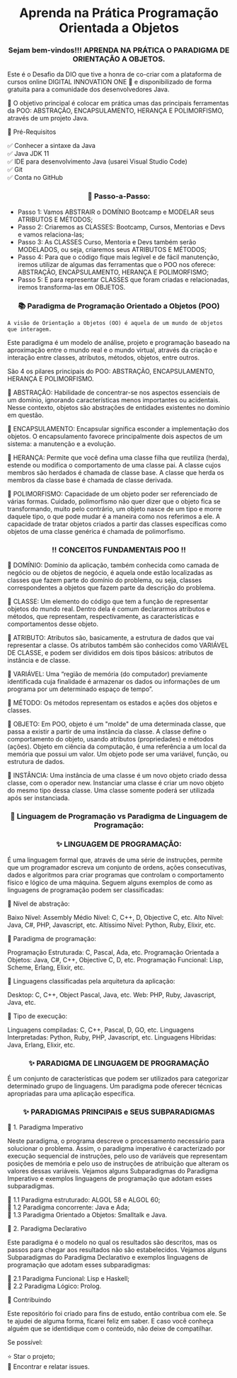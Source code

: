 <h1 align = "center"> Aprenda na Prática Programação Orientada a Objetos </h1>

   <h3 align = 'center'> Sejam bem-vindos!!! APRENDA NA PRÁTICA O PARADIGMA DE ORIENTAÇÃO A OBJETOS.</h3>
   <p>
Este é o Desafio da DIO que tive a honra de co-criar com a plataforma de cursos online DIGITAL INNOVATION ONE 🧡 e disponibilizado de forma gratuita para a comunidade dos desenvolvedores Java.

💛 O objetivo principal é colocar em prática umas das principais ferramentas da POO: ABSTRAÇÃO, ENCAPSULAMENTO, HERANÇA E POLIMORFISMO, através de um projeto Java.
</p>
<p>
🛑 Pré-Requisitos

✅ Conhecer a sintaxe da Java<br>
✅ Java JDK 11<br>
✅ IDE para desenvolvimento Java (usarei Visual Studio Code)<br>
✅ Git<br>
✅ Conta no GitHub<br>
</p>

<h3 align = 'center'>👣 Passo-a-Passo:</h3>

* Passo 1:   Vamos ABSTRAIR o DOMÍNIO Bootcamp e MODELAR seus ATRIBUTOS E MÉTODOS;<br>
* Passo 2:  Criaremos as CLASSES: Bootcamp, Cursos, Mentorias e Devs e vamos relaciona-las;<br>
* Passo 3:  As CLASSES Curso, Mentoria e Devs também serão MODELADOS, ou seja, criaremos seus ATRIBUTOS E MÉTODOS;<br>
* Passo 4:  Para que o código fique mais legível e de fácil manutenção, iremos utilizar de algumas das ferramentas que o POO nos oferece: ABSTRAÇÃO, ENCAPSULAMENTO, HERANÇA E POLIMORFISMO;<br>
* Passo 5:  E para representar CLASSES que foram criadas e relacionadas, iremos transforma-las em OBJETOS.<br>

<h3 align = "center">📚 Paradigma de Programação Orientado a Objetos (POO)</h3>

    A visão de Orientação a Objetos (OO) é aquela de um mundo de objetos que interagem.
Este paradigma é um modelo de análise, projeto e programação baseado na aproximação entre o mundo real e o mundo virtual, através da criação e interação entre classes, atributos, métodos, objetos, entre outros.<br>

São 4 os pilares principais do POO: ABSTRAÇÃO, ENCAPSULAMENTO, HERANÇA E POLIMORFISMO.

🔺 ABSTRAÇÃO:
Habilidade de concentrar-se nos aspectos essenciais de um domínio, ignorando características menos importantes ou acidentais. Nesse contexto, objetos são abstrações de entidades existentes no domínio em questão.

🔺 ENCAPSULAMENTO:
Encapsular significa esconder a implementação dos objetos. O encapsulamento favorece principalmente dois aspectos de um sistema: a manutenção e a evolução.

🔺 HERANÇA:
Permite que você defina uma classe filha que reutiliza (herda), estende ou modifica o comportamento de uma classe pai. A classe cujos membros são herdados é chamada de classe base. A classe que herda os membros da classe base é chamada de classe derivada.

🔺 POLIMORFISMO:
Capacidade de um objeto poder ser referenciado de várias formas. Cuidado, polimorfismo não quer dizer que o objeto fica se transformando, muito pelo contrário, um objeto nasce de um tipo e morre daquele tipo, o que pode mudar é a maneira como nos referimos a ele. A capacidade de tratar objetos criados a partir das classes específicas como objetos de uma classe genérica é chamada de polimorfismo.


<h3 align = 'center'>‼️ CONCEITOS FUNDAMENTAIS POO ‼️</h3>

🔻 DOMÍNIO: Domínio da aplicação, também conhecida como camada de negócio ou de objetos de negócio, é aquela onde estão localizadas as classes que fazem parte do domínio do problema, ou seja, classes correspondentes a objetos que fazem parte da descrição do problema.<br>

🔻 CLASSE: Um elemento do código que tem a função de representar objetos do mundo real. Dentro dela é comum declararmos atributos e métodos, que representam, respectivamente, as características e comportamentos desse objeto.<br>

🔻 ATRIBUTO: Atributos são, basicamente, a estrutura de dados que vai representar a classe. Os atributos também são conhecidos como VARIÁVEL DE CLASSE, e podem ser divididos em dois tipos básicos: atributos de instância e de classe.<br>

🔻 VARIÁVEL: Uma “região de memória (do computador) previamente identificada cuja finalidade é armazenar os dados ou informações de um programa por um determinado espaço de tempo”.<br>

🔻 MÉTODO: Os métodos representam os estados e ações dos objetos e classes.<br>

🔻 OBJETO: Em POO, objeto é um "molde" de uma determinada classe, que passa a existir a partir de uma instância da classe. A classe define o comportamento do objeto, usando atributos (propriedades) e métodos (ações). Objeto em ciência da computação, é uma referência a um local da memória que possui um valor. Um objeto pode ser uma variável, função, ou estrutura de dados.<br>

🔻 INSTÂNCIA: Uma instância de uma classe é um novo objeto criado dessa classe, com o operador new. Instanciar uma classe é criar um novo objeto do mesmo tipo dessa classe. Uma classe somente poderá ser utilizada após ser instanciada.<br>

<h3 align = 'center'>🧮 Linguagem de Programação vs Paradigma de Linguagem de Programação:</h3>

<h3 align = 'center'>✨ LINGUAGEM DE PROGRAMAÇÃO: </h3>

É uma linguagem formal que, através de uma série de instruções, permite que um programador escreva um conjunto de ordens, ações consecutivas, dados e algoritmos para criar programas que controlam o comportamento físico e lógico de uma máquina.
Seguem alguns exemplos de como as linguagens de programação podem ser classificadas:

🔺 Nível de abstração:

Baixo Nível: Assembly
Médio Nível: C, C++, D, Objective C, etc.
Alto Nível: Java, C#, PHP, Javascript, etc.
Altíssimo Nível: Python, Ruby, Elixir, etc.

🔺 Paradigma de programação:

Programação Estruturada: C, Pascal, Ada, etc.
Programação Orientada a Objetos: Java, C#, C++, Objective C, D, etc.
Programação Funcional: Lisp, Scheme, Erlang, Elixir, etc.

🔺 Linguagens classificadas pela arquitetura da aplicação:

Desktop: C, C++, Object Pascal, Java, etc.
Web: PHP, Ruby, Javascript, Java, etc.

🔺 Tipo de execução:

Linguagens compiladas: C, C++, Pascal, D, GO, etc.
Linguagens Interpretadas: Python, Ruby, PHP, Javascript, etc.
Linguagens Hibridas: Java, Erlang, Elixir, etc.

<h3 align = 'center'>✨ PARADIGMA DE LINGUAGEM DE PROGRAMAÇÃO</h3>

É um conjunto de características que podem ser utilizados para categorizar determinado grupo de linguagens. Um paradigma pode oferecer técnicas apropriadas para uma aplicação específica.

<h3 align = 'center'>✨ PARADIGMAS PRINCIPAIS e SEUS SUBPARADIGMAS</h3>

🔸 1. Paradigma Imperativo

Neste paradigma, o programa descreve o processamento necessário para solucionar o problema. Assim, o paradigma imperativo é caracterizado por execução sequencial de instruções, pelo uso de variáveis que representam posições de memória e pelo uso de instruções de atribuição que alteram os valores dessas variáveis.
Vejamos alguns Subparadigmas do Paradigma Imperativo e exemplos linguagens de programação que adotam esses subparadigmas.

🔸 1.1 Paradigma estruturado: ALGOL 58 e ALGOL 60;<br>
🔸 1.2 Paradigma concorrente: Java e Ada;<br>
🔸 1.3 Paradigma Orientado a Objetos: Smalltalk e Java.<br>

🔹 2. Paradigma Declarativo

Este paradigma é o modelo no qual os resultados são descritos, mas os passos para chegar aos resultados não são estabelecidos.
Vejamos alguns Subparadigmas do Paradigma Declarativo e exemplos linguagens de programação que adotam esses subparadigmas:

🔹 2.1 Paradigma Funcional: Lisp e Haskell;<br>
🔹 2.2 Paradigma Lógico: Prolog.<br>

🤝 Contribuindo

Este repositório foi criado para fins de estudo, então contribua com ele.
Se te ajudei de alguma forma, ficarei feliz em saber. E caso você conheça alguém que se identidique com o conteúdo, não deixe de compatilhar.

Se possível:

⭐️ Star o projeto;<br>
🐛 Encontrar e relatar issues.
